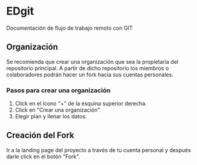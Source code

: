 # EDgit
Documentación de flujo de trabajo remoto con GIT

## Organización
Se recomienda que crear una organización que sea la propietaria del repositorio principal. A partir de dicho repositorio los miembros o colaboradores podrán hacer un fork hacia sus cuentas personales.

### Pasos para crear una organización
1. Click en el ícono "+" de la esquina superior derecha.
2. Click en "Crear una organización".
3. Elegir plan y llenar los datos.

## Creación del Fork
Ir a la landing page del proyecto a través de tu cuenta personal y después darle click en el botón "Fork".